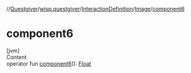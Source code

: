 //[Questgiver](../../../index.md)/[wisp.questgiver](../../index.md)/[InteractionDefinition](../index.md)/[Image](index.md)/[component6](component6.md)



# component6  
[jvm]  
Content  
operator fun [component6](component6.md)(): [Float](https://kotlinlang.org/api/latest/jvm/stdlib/kotlin/-float/index.html)  



